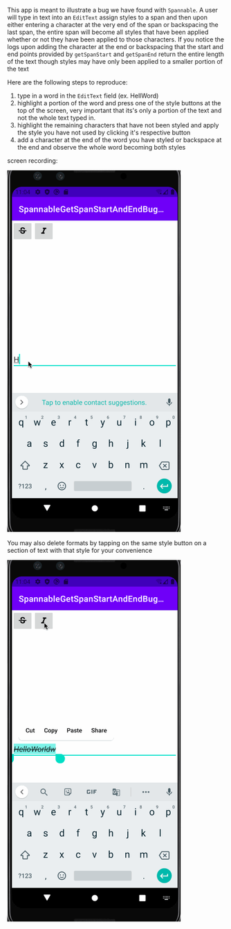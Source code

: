 This app is meant to illustrate a bug we have found with `Spannable`. A user will type in text into an `EditText` assign styles to a span and then upon either entering a character at the very end of the span or backspacing the last span, the entire span will become all styles that have been applied whether or not they have been applied to those characters. If you notice the logs upon adding the character at the end or backspacing that the start and end points provided by `getSpanStart` and `getSpanEnd` return the entire length of the text though styles may have only been applied to a smaller portion of the text

Here are the following steps to reproduce:
1. type in a word in the `EditText` field (ex. HellWord)
2. highlight a portion of the word and press one of the style buttons at the top of the screen, very important that its's only a portion of the text and not the whole text typed in.
3. highlight the remaining characters that have not been styled and apply the style you have not used by clicking it's respective button
4. add a character at the end of the word you have styled or backspace at the end and observe the whole word becoming both styles


screen recording:






![](spannablebug.gif)

You may also delete formats by tapping on the same style button on a section of text with that style for your convenience






![](showhowtodelete.gif)
